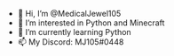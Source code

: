 - 👋 Hi, I’m @MedicalJewel105
- 👀 I’m interested in Python and Minecraft
- 🌱 I’m currently learning Python
- 📫 My Discord: MJ105#0448

<!---
MedicalJewel105/MedicalJewel105 is a ✨ special ✨ repository because its `README.md` (this file) appears on your GitHub profile.
You can click the Preview link to take a look at your changes.
--->
